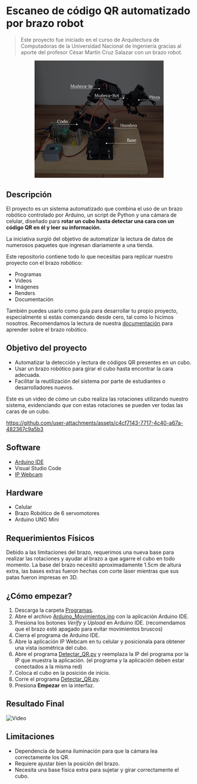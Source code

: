 # Escaneo de código QR automatizado por brazo robot

>Este proyecto fue iniciado en el curso de Arquitectura de Computadoras de la Universidad Nacional de Ingeniería gracias al aporte del profesor César Martín Cruz Salazar con un brazo robot. 

<div align="center">
  <img src="https://raw.githubusercontent.com/brian-latorre/Brazo_robot/main/Multimedia/Servomotores_Readme.png" width="350">
</div>

## Descripción 

El proyecto es un sistema automatizado que combina el uso de un brazo robótico controlado por Arduino, un script de Python y una cámara de celular, diseñado para **rotar un cubo hasta detectar una cara con un código QR en él y leer su información.**

La iniciativa surgió del objetivo de automatizar la lectura de datos de numerosos paquetes que ingresan diariamente a una tienda.

Este repositorio contiene todo lo que necesitas para replicar nuestro proyecto con el brazo robótico: 
- Programas
- Videos 
- Imágenes
- Renders
- Documentación

También puedes usarlo como guía para desarrollar tu propio proyecto, especialmente si estás comenzando desde cero, tal como lo hicimos nosotros.
Recomendamos la lectura de nuestra [documentación](https://github.com/brian-latorre/Brazo_Robot/blob/main/Documentos/Documentaci%C3%B3n_Brazo_Robot.pdf) para aprender sobre el brazo robótico. 

## Objetivo del proyecto

- Automatizar la detección y lectura de códigos QR presentes en un cubo.
- Usar un brazo robótico para girar el cubo hasta encontrar la cara adecuada.
- Facilitar la reutilización del sistema por parte de estudiantes o desarrolladores nuevos.

Este es un video de cómo un cubo realiza las rotaciones utilizando nuestro sistema, evidenciando que con estas rotaciones se pueden ver todas las caras de un cubo. 

https://github.com/user-attachments/assets/c4cf7143-7717-4c40-a67a-482367c9a5b3

## Software

- [Arduino IDE](https://www.arduino.cc/en/software/)
- Visual Studio Code
- [IP Webcam](https://play.google.com/store/apps/details?id=com.pas.webcam&hl=en&pli=1)

## Hardware

- Celular
- Brazo Robótico de 6 servomotores
- Arduino UNO Mini

## Requerimientos Físicos
Debido a las limitaciones del brazo, requerimos una nueva base para realizar las rotaciones y ayudar al brazo a que agarre el cubo en todo momento. La base del brazo necesitó aproximadamente 1.5cm de altura extra, las bases extras fueron hechas con corte láser mientras que sus patas fueron impresas en 3D. 

## ¿Cómo empezar?

1. Descarga la carpeta [Programas](https://github.com/brian-latorre/Brazo_Robot/tree/main/Programas).
2. Abre el archivo [Arduino_Movimientos.ino](https://github.com/brian-latorre/Brazo_Robot/blob/main/Programas/ArduinoIDE/Arduino_Movimientos/Arduino_Movimientos.ino) con la aplicación Arduino IDE.
3. Presiona los botones _Verify_ y _Upload_ en Arduino IDE. (recomendamos que el brazo esté apagado para evitar movimientos bruscos)
4. Cierra el programa de Arduino IDE.
5. Abre la aplicación IP Webcam en tu celular y posicionala para obtener una vista isométrica del cubo.
6. Abre el programa [Detectar_QR.py](https://github.com/brian-latorre/Brazo_Robot/tree/main/Programas/Python/Detectar_QR.py) y reemplaza la IP del programa por la IP que muestra la aplicación. (el programa y la aplicación deben estar conectados a la misma red)
7. Coloca el cubo en la posición de inicio.
8. Corre el programa [Detectar_QR.py](https://github.com/brian-latorre/Brazo_Robot/tree/main/Programas/Python/Detectar_QR.py).
9. Presiona **Empezar** en la interfaz. 

## Resultado Final

![Video]()

## Limitaciones

- Dependencia de buena iluminación para que la cámara lea correctamente los QR.
- Requiere ajustar bien la posición del brazo.
- Necesita una base física extra para sujetar y girar correctamente el cubo.




